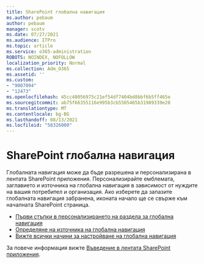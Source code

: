 ```yaml
---
title: SharePoint глобална навигация
ms.author: pebaum
author: pebaum
manager: scotv
ms.date: 07/27/2021
ms.audience: ITPro
ms.topic: article
ms.service: o365-administration
ROBOTS: NOINDEX, NOFOLLOW
localization_priority: Normal
ms.collection: Adm_O365
ms.assetid: ''
ms.custom:
- "9007094"
- "12473"
ms.openlocfilehash: 45cc48056975c21ef54df7404bd8bbf6b5ff465e
ms.sourcegitcommit: ab75f66355116e995b3cb5505465b31989339e28
ms.translationtype: MT
ms.contentlocale: bg-BG
ms.lasthandoff: 08/13/2021
ms.locfileid: "58326000"
---
```

# <a name="sharepoint-global-navigation"></a>SharePoint глобална навигация

Глобалната навигация може да бъде разрешена и персонализирана в лентата SharePoint приложения. Персонализирайте емблемата, заглавието и източника на глобална навигация в зависимост от нуждите на вашия потребител и организация. Ако изберете да запазите глобалната навигация забранена, иконата начало ще се свърже към началната SharePoint страница.

- [Първи стъпки в персонализирането на раздела за глобална навигация](https://docs.microsoft.com/SharePoint/sharepoint-app-bar?WT.mc_id=365AdminCSH_SupportCentral#get-started-customizing-the-global-navigation-tab)
- [Определяне на източника на глобална навигация](https://docs.microsoft.com/SharePoint/sharepoint-app-bar?WT.mc_id=365AdminCSH_SupportCentral#determine-the-global-navigation-source-depending-on-your-home-sites-configuration)
- [Вижте всички начини за настройване на глобална навигация](https://docs.microsoft.com/SharePoint/sharepoint-app-bar?WT.mc_id=365AdminCSH_SupportCentral#see-all-the-different-ways-you-can-set-up-global-navigation)

За повече информация вижте [Въведение в лентата SharePoint приложения](https://docs.microsoft.com/sharepoint/sharepoint-app-bar). 

